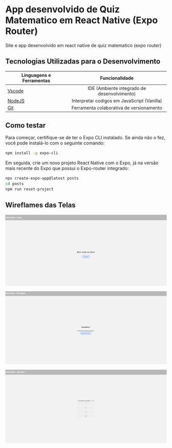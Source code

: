 # App desenvolvido de Quiz Matematico em React Native (Expo Router)

Site e app desenvolvido em react native de quiz matematico (expo router)

## Tecnologias Utilizadas para o Desenvolvimento
| Linguagens e Ferramentas  | Funcionalidade |
| ------------- |:-------------:|
| [Vscode](https://code.visualstudio.com/)    | IDE (Ambiente integrado de desenvolvimento) |
| [NodeJS](https://nodejs.org/pt)    | Interpretar codigos em JavaScript (Vanilla) |
| [Git](https://git-scm.com/downloads)    | Ferramenta colaborativa de versionamento |

## Como testar 

Para começar, certifique-se de ter o Expo CLI instalado. Se ainda não o fez, você pode instalá-lo com o seguinte comando:
```bash
npm install -g expo-cli
```
Em seguida, crie um novo projeto React Native com o Expo, já na versão mais recente do Expo que possui o Expo-router integrado:
```bash
npx create-expo-app@latest posts
cd posts
npm run reset-project
```
## Wireflames das Telas

![](./assets/images/tela3.png)

![](./assets/images/tela2.png)

![](./assets/images/tela1.png)